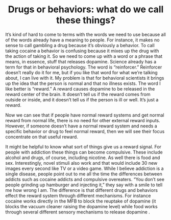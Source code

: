 <h1><center>Drugs or behaviors: what do we call these things?</center></h1>

It’s kind of hard to come to terms with the words we need to use because all of the words already have a meaning to people. For instance, it makes no sense to call gambling a drug because it’s obviously a behavior. To call taking cocaine a behavior is confusing because it mixes up the drug with the action of taking it. So we need to come up with a word or a phrase that means, in essence, stuff that releases dopamine. Science already has a term for that in behavioral psychology. The word is “reinforcer.” Reinforcer doesn’t really do it for me, but if you like that word for what we’re talking about, I can live with it. My problem is that for behavioral scientists it brings up the idea that the person is normal and that no illness exists. The word I like better is “reward.” A reward causes dopamine to be released in the reward center of the brain. It doesn’t tell us if the reward comes from outside or inside, and it doesn’t tell us if the person is ill or well. It’s just a reward.

Now we can see that if people have normal reward systems and get normal reward from normal life, there is no need for other external reward inputs. However, if someone doesn’t have a normal reward system and needs a specific behavior or drug to feel normal reward, then we will see their focus concentrate on that useful reward.

It might be helpful to know what sort of things give us a reward signal. For people with addiction these things can become compulsive. These include alcohol and drugs, of course, including nicotine. As well there is food  and sex. Interestingly, novel stimuli also work  and that would include 30 new images every second like TV or a video game. While I believe addiction is a single disease, people point out to me all the time the differences between addicts such as cocaine addicts and compulsive overeaters. “You don’t see people grinding up hamburger and injecting it,” they say with a smile to tell me how wrong I am. The difference is that different drugs and behaviors effect the reward system through different mechanisms. For instance cocaine works directly in the MFB to block the reuptake of dopamine (it blocks the vacuum cleaner raising the dopamine level) while food works through several different sensory mechanisms to release dopamine .
